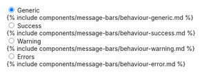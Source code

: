 <div data-tabs>
  <input type="radio" name="tbehaviour" id="behaviour-generic" checked="checked">
  <label for="behaviour-generic">Generic</label>
  <div data-tab markdown="1">
{% include components/message-bars/behaviour-generic.md %}
  </div>

  <input type="radio" name="tbehaviour" id="behaviour-success">
  <label for="behaviour-success">Success</label>
  <div data-tab markdown="1">
{% include components/message-bars/behaviour-success.md %}
  </div>

  <input type="radio" name="tbehaviour" id="behaviour-warning">
  <label for="behaviour-warning">Warning</label>
  <div data-tab markdown="1">
{% include components/message-bars/behaviour-warning.md %}
  </div>

  <input type="radio" name="tbehaviour" id="behaviour-errors">
  <label for="behaviour-errors">Errors</label>
  <div data-tab markdown="1">
{% include components/message-bars/behaviour-error.md %}
  </div>
</div>